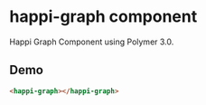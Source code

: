 # happi-graph component

Happi Graph Component using Polymer 3.0.

## Demo

```html
<happi-graph></happi-graph>
```